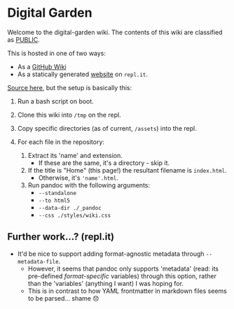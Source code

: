 # Digital Garden

Welcome to the digital-garden wiki. The contents of this wiki are classified as [PUBLIC](./system/classifications/PUBLIC.md).

This is hosted in one of two ways:

- As a [GitHub Wiki](https://github.com/jordanofoster/digital-garden/wiki)
- As a statically generated [website](https://digital-garden.jordanofoster.repl.co) on `repl.it`.

[Source here](https://replit.com/@jordanofoster/digital-garden), but the setup is basically this:

1. Run a bash script on boot.
2. Clone this wiki into `/tmp` on the repl.
3. Copy specific directories (as of current, `/assets`) into the repl.
4. For each file in the repository:

    1. Extract its 'name' and extension.
        - If these are the same, it's a directory - skip it.
    2. If the title is "Home" (this page!) the resultant filename is `index.html`.
        - Otherwise, it's `'name'.html`.
    3. Run pandoc with the following arguments:
        - `--standalone`
        - `--to html5`
        - `--data-dir ./_pandoc`
        - `--css ./styles/wiki.css`

## Further work...? (repl.it)

- It'd be nice to support adding format-agnostic metadata through `--metadata-file`.
    - However, it seems that pandoc only supports 'metadata' (read: its pre-defined *format-specific* variables) through this option, rather than the 'variables' (anything I want) I was hoping for.
    - This is in contrast to how YAML frontmatter in markdown files seems to be parsed... shame 😞 